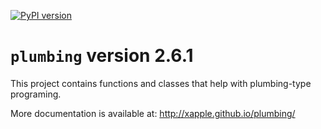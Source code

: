 [![PyPI version](https://badge.fury.io/py/plumbing.svg)](https://badge.fury.io/py/plumbing)

# `plumbing` version 2.6.1

This project contains functions and classes that help with plumbing-type programing.

More documentation is available at:
<http://xapple.github.io/plumbing/>